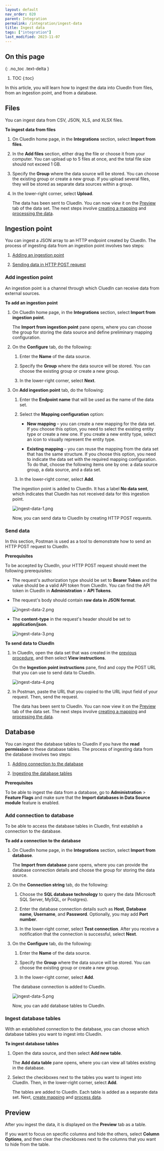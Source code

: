 ```yaml
---
layout: default
nav_order: 020
parent: Integration
permalink: /integration/ingest-data
title: Ingest data
tags: ["integration"]
last_modified: 2023-11-07
---
```

## On this page
{: .no_toc .text-delta }
1. TOC
{:toc}

In this article, you will learn how to ingest the data into CluedIn from files, from an ingestion point, and from a database.

## Files

You can ingest data from CSV, JSON, XLS, and XLSX files. 

**To ingest data from files**

1. On CluedIn home page, in the **Integrations** section, select **Import from files**.

1. In the **Add files** section, either drag the file or choose it from your computer. You can upload up to 5 files at once, and the total file size should not exceed 1 GB.

1. Specify the **Group** where the data source will be stored. You can choose the existing group or create a new group. If you upload several files, they will be stored as separate data sources within a group.

1. In the lower-right corner, select **Upload**.

    The data has been sent to CluedIn. You can now view it on the [Preview](#preview) tab of the data set. The next steps involve [creating a mapping](/integration/create-mapping) and [processing the data](/integration/process-data).

## Ingestion point

You can ingest a JSON array to an HTTP endpoint created by CluedIn. The process of ingesting data from an ingestion point involves two steps:

1. [Adding an ingestion point](#add-ingestion-point)

1. [Sending data in HTTP POST request](#send-data)

### Add ingestion point

An ingestion point is a channel through which CluedIn can receive data from external sources.

**To add an ingestion point**

1. On CluedIn home page, in the **Integrations** section, select **Import from ingestion point**.

    The **Import from ingestion point** pane opens, where you can choose the group for storing the data source and define preliminary mapping configuration.

1. On the **Configure** tab,  do the following:

    1. Enter the **Name** of the data source.

    1. Specify the **Group** where the data source will be stored. You can choose the existing group or create a new group.

    1. In the lower-right corner, select **Next**.

1. On **Add ingestion point** tab, do the following:

    1. Enter the **Endpoint name** that will be used as the name of the data set.

    1. Select the **Mapping configuration** option:

        - **New mapping** – you can create a new mapping for the data set. If you choose this option, you need to select the existing entity type or create a new one. If you create a new entity type, select an icon to visually represent the entity type.

        - **Existing mapping** – you can reuse the mapping from the data set that has the same structure. If you choose this option, you need to indicate the data set with the required mapping configuration. To do that, choose the following items one by one: a data source group, a data source, and a data set.

    1. In the lower-right corner, select **Add**.

    The ingestion point is added to CluedIn. It has a label **No data sent**, which indicates that CluedIn has not received data for this ingestion point.

    ![ingest-data-1.png](../../assets/images/integration/data-sources/ingest-data-1.png)

    Now, you can send data to CluedIn by creating HTTP POST requests.

### Send data

In this section, Postman is used as a tool to demonstrate how to send an HTTP POST request to CluedIn.

**Prerequisites**

To be accepted by CluedIn, your HTTP POST request should meet the following prerequisites:

- The request's authorization type should be set to **Bearer Token** and the value should be a valid API token from CluedIn. You can find the API token in CluedIn in **Administration** > **API Tokens**.

- The request's body should contain **raw data in JSON format**.

    ![ingest-data-2.png](../../assets/images/integration/data-sources/ingest-data-2.png)

- The **content-type** in the request's header should be set to **application/json**.

    ![ingest-data-3.png](../../assets/images/integration/data-sources/ingest-data-3.png)
 
**To send data to CluedIn**

1. In CluedIn, open the data set that was created in the [previous procedure](#add-an-ingestion-point), and then select **View instructions**.

    On the **Ingestion point instructions** pane, find and copy the POST URL that you can use to send data to CluedIn.

    ![ingest-data-4.png](../../assets/images/integration/data-sources/ingest-data-4.png)

1. In Postman, paste the URL that you copied to the URL input field of your request. Then, send the request.

    The data has been sent to CluedIn. You can now view it on the [Preview](#preview) tab of the data set. The next steps involve [creating a mapping](/integration/create-mapping) and [processing the data](/integration/process-data).

## Database

You can ingest the database tables to CluedIn if you have the **read permission** to these database tables. The process of ingesting data from the database involves two steps:

1. [Adding connection to the database](#add-connection-to-database)

2. [Ingesting the database tables](#import-database-tables)

**Prerequisites**

To be able to ingest the data from a database, go to **Administration** > **Feature Flags** and make sure that the **Import databases in Data Source module** feature is enabled.

### Add connection to database

To be able to access the database tables in CluedIn, first establish a connection to the database.

**To add a connection to the database**

1. On CluedIn home page, in the **Integrations** section, select **Import from database**.

    The **Import from database** pane opens, where you can provide the database connection details and choose the group for storing the data source.

1. On the **Connection string** tab, do the following:

    1. Choose the **SQL database technology** to query the data (Microsoft SQL Server, MySQL, or Postgres).

    1. Enter the database connection details such as **Host**, **Database name**, **Username**, and **Password**. Optionally, you may add **Port number**.

    1. In the lower-right corner, select **Test connection**. After you receive a notification that the connection is successful, select **Next**.

1. On the **Configure** tab, do the following:

    1. Enter the **Name** of the data source.

    1. Specify the **Group** where the data source will be stored. You can choose the existing group or create a new group.

    1. In the lower-right corner, select **Add**.

    The database connection is added to CluedIn.

    ![ingest-data-5.png](../../assets/images/integration/data-sources/ingest-data-5.png)

    Now, you can add database tables to CluedIn.

### Ingest database tables

With an established connection to the database, you can choose which database tables you want to ingest into CluedIn.

**To ingest database tables**   

1. Open the data source, and then select **Add new table**.

    The **Add data table** pane opens, where you can view all tables existing in the database.

1. Select the checkboxes next to the tables you want to ingest into CluedIn. Then, in the lower-right corner, select **Add**.

    The tables are added to CluedIn. Each table is added as a separate data set. Next, [create mapping](/integration/create-mapping) and [process data](/integration/process-data).

## Preview

After you ingest the data, it is displayed on the **Preview** tab as a table.

If you want to focus on specific columns and hide the others, select **Column Options**, and then clear the checkboxes next to the columns that you want to hide from the table.